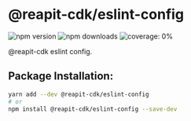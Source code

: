 # @reapit-cdk/eslint-config


![npm version](https://img.shields.io/npm/v/@reapit-cdk/eslint-config) ![npm downloads](https://img.shields.io/npm/dm/@reapit-cdk/eslint-config) ![coverage: 0%](https://img.shields.io/badge/coverage-0%-red)

@reapit-cdk eslint config.

## Package Installation:

```sh
yarn add --dev @reapit-cdk/eslint-config
# or
npm install @reapit-cdk/eslint-config --save-dev
```